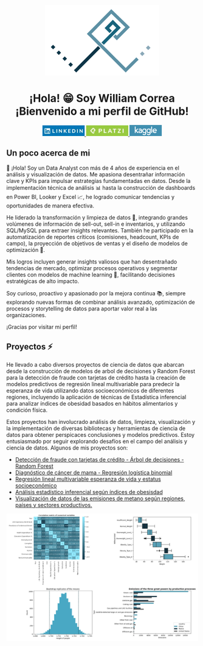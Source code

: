 <p align="center">
  <img src="Logo-persona_Fondo_blanco.png" alt="Logo_personal">
</p>
<h1 align="center">¡Hola! 😁
Soy William Correa <br>
¡Bienvenido a mi perfil de GitHub! </h1>


<p align="center">
  <a href="https://www.linkedin.com/in/william-correa-740a3b229/">
    <img src="boton_linkedin.jpeg" alt="Botón LinkedIn">
  </a>
  <a href="https://platzi.com/p/williamccs/">
    <img src="boton_platzi.jpeg" alt="Botón Platzi">
  </a>
  
  <a href="https://www.kaggle.com/williamccs/code">
    <img src="logo_kaggle.png" alt="Botón Kaggle">
  </a>
  
</p>

## Un poco acerca de mi

<p >
👋 ¡Hola! Soy un Data Analyst con más de 4 años de experiencia en el análisis y visualización de datos. Me apasiona desentrañar información clave y KPIs para impulsar estrategias fundamentadas en datos. Desde la implementación técnica de análisis 📊 hasta la construcción de dashboards en Power BI, Looker y Excel 📈, he logrado comunicar tendencias y oportunidades de manera efectiva.

He liderado la transformación y limpieza de datos 🧹, integrando grandes volúmenes de información de sell-out, sell-in e inventarios, y utilizando SQL/MySQL para extraer insights relevantes. También he participado en la automatización de reportes críticos (comisiones, headcount, KPIs de campo), la proyección de objetivos de ventas y el diseño de modelos de optimización 🚀.

Mis logros incluyen generar insights valiosos que han desentrañado tendencias de mercado, optimizar procesos operativos y segmentar clientes con modelos de machine learning 🤖, facilitando decisiones estratégicas de alto impacto.

Soy curioso, proactivo y apasionado por la mejora continua 📚, siempre explorando nuevas formas de combinar análisis avanzado, optimización de procesos y storytelling de datos para aportar valor real a las organizaciones.

¡Gracias por visitar mi perfil!
</p>

## Proyectos ⚡

<p>
He llevado a cabo diversos proyectos de ciencia de datos que abarcan desde la construcción de modelos de arbol de decisiones y Random Forest para la detección de fraude con tarjetas de crédito hasta la creación de modelos predictivos de regresión lineal multivariable para predecir la esperanza de vida utilizando datos socioeconómicos de diferentes regiones, incluyendo la aplicación de técnicas de Estadística inferencial para analizar índices de obesidad basados en hábitos alimentarios y condición física.

Estos proyectos han involucrado análisis de datos, limpieza, visualización y la implementación de diversas bibliotecas y herramientas de ciencia de datos para obtener perspicaces conclusiones y modelos predictivos. Estoy entusiasmado por seguir explorando desafíos en el campo del análisis y ciencia de datos.
 Algunos de mis proyectos son:
 </p>

* [Detección de fraude con tarjetas de crédito - Árbol de decisiones - Random Forest](https://github.com/William-CCS96/Credit-card-fraud-predictive-model-with_decision_tree_and_random_forest)
* [Diagnóstico de cáncer de mama - Regresión logística binomial](https://github.com/William-CCS96/binomial_logistic-regression_diagnostic_breast_cancer_isconsin)
* [Regresión lineal multivariable esperanza de vida y estatus socioeconómico](https://github.com/William-CCS96/linear_regression_life_expectancy_and_socioeconomic)
* [Análisis estadístico inferencial según índices de obesisdad](https://github.com/William-CCS96/inferential_statitics_obesity_dataset-introduction)
* [Visualización de datos de las emisiones de metano según regiones, países y sectores productivos.](https://github.com/William-CCS96/matplotlib_seaborn_libraries_global_methane_emissions)

<p align="center">
  <img src="Visualizaciones_proyectos.jpg" alt="Visualizaciones proyectos.jpg">
</p>
<!--
**William-CCS96/William-CCS96** is a ✨ _special_ ✨ repository because its `README.md` (this file) appears on your GitHub profile.

Here are some ideas to get you started:

- 🔭 I’m currently working on ...
- 🌱 I’m currently learning ...
- 👯 I’m looking to collaborate on ...
- 🤔 I’m looking for help with ...
- 💬 Ask me about ...
- 📫 How to reach me: ...
- 😄 Pronouns: ...
- ⚡ Fun fact: ...
-->
